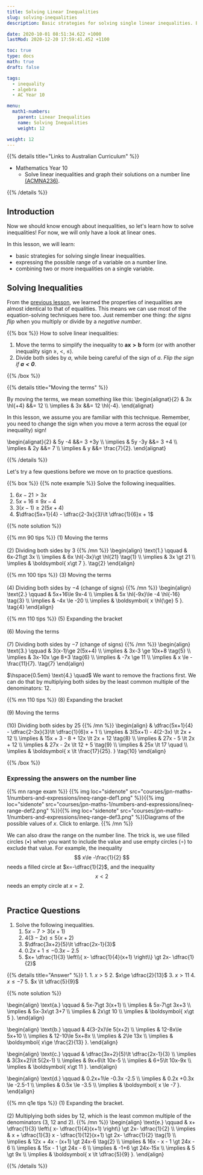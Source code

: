 ```yaml
---
title: Solving Linear Inequalities
slug: solving-inequalities
description: Basic strategies for solving single linear inequalities. Expressing the possible range of a variable on a number line. Combining two or more inequalities on a single variable.

date: 2020-10-01 08:51:34.622 +1000
lastMod: 2020-12-20 17:59:41.452 +1100

toc: true
type: docs
math: true
draft: false

tags:
  - inequality
  - algebra
  - AC Year 10

menu:
  math1-numbers:
    parent: Linear Inequalities
    name: Solving Inequalities
    weight: 12

weight: 12
---
```


{{% details title="Links to Australian Curriculum" %}}

- Mathematics Year 10
  - Solve linear inequalities and graph their solutions on a number line [(ACMNA236)](https://www.australiancurriculum.edu.au/f-10-curriculum/mathematics/?strand=Number+and+Algebra&strand=Measurement+and+Geometry&strand=Statistics+and+Probability&capability=ignore&priority=ignore&year=11761&elaborations=true&cd=ACMNA236&searchTerm=ACMNA236#dimension-content).

{{% /details %}}

## Introduction

Now we should know enough about inequalities, so let's learn how to solve inequalities! For now, we will only have a look at linear ones.

In this lesson, we will learn:

  - basic strategies for solving single linear inequalities.
  - expressing the possible range of a variable on a number line.
  - combining two or more inequalities on a single variable.

## Solving Inequalities

From the [previous lesson](../properties/#properties), we learned the properties of inequalities are almost identical to that of equalities. This means we can use most of the equation-solving techniques here too. Just remember one thing: *the signs flip* when you multiply or divide by a *negative number*.


{{% box %}}
How to solve linear inequalities:

  1. Move the terms to simplify the inequality to $\boldsymbol{ ax\gt b }$ form (or with another inequality sign $\ge$, $\lt$, $\le$).
  2. Divide both sides by $a$, while being careful of the sign of $a$. *Flip the sign if $\boldsymbol{ a<0 }$*.

{{% /box %}}

{{% details title="Moving the terms" %}}

By moving the terms, we mean something like this:
\begin{alignat}{2}
  & 3x \hl{+4} &&= 12 \\\\
  \implies & 3x &&= 12 \hl{-4}.
\end{alignat}

In this lesson, we assume you are familiar with this technique. Remember, you need to change the sign when you move a term across the equal (or inequality) sign!

\begin{alignat}{2}
  & 5y -4 &&= 3 +3y \\\\
  \implies & 5y -3y &&= 3 +4 \\\\
  \implies & 2y &&= 7 \\\\
  \implies & y &&= \frac{7}{2}.
\end{alignat}

{{% /details %}}

Let's try a few questions before we move on to practice questions.

{{% box %}}
{{% note example %}}
Solve the following inequalities.
  1. $6x-21\gt 3x$
  2. $5x+16\le 9x-4$
  3. $3(x-1)\ge 2(5x+4)$
  4. $\dfrac{5x+1}{4} - \dfrac{2-3x}{3}\lt \dfrac{1}{6}x + 1$

{{% note solution %}}

{{% mn 90 tips %}}
$(1)$ Moving the terms<br><br>
$(2)$ Dividing both sides by $3$
{{% /mn %}}
\begin{align}
  \text{1.} \qquad & 6x-21\gt 3x \\\\
  \implies & 6x \hl{-3x}\gt \hl{21} \tag{1} \\\\
  \implies & 3x \gt 21 \\\\
  \implies & \boldsymbol{ x\gt 7 }. \tag{2}
\end{align}

{{% mn 100 tips %}}
$(3)$ Moving the terms<br><br>
$(4)$ Dividing both sides by $-4$ (change of signs)
{{% /mn %}}
\begin{align}
  \text{2.} \qquad & 5x+16\le 9x-4 \\\\
  \implies & 5x \hl{-9x}\le -4 \hl{-16} \tag{3} \\\\
  \implies & -4x \le -20 \\\\
  \implies & \boldsymbol{ x \hl{\ge} 5 }. \tag{4}
\end{align}

{{% mn 110 tips %}}
$(5)$ Expanding the bracket<br><br>
$(6)$ Moving the terms<br><br>
$(7)$ Dividing both sides by $-7$ (change of signs)
{{% /mn %}}
\begin{align}
  \text{3.} \qquad & 3(x-1)\ge 2(5x+4) \\\\
  \implies & 3x-3 \ge 10x+8 \tag{5} \\\\
  \implies & 3x-10x \ge 8+3 \tag{6} \\\\
  \implies & -7x \ge 11 \\\\
  \implies & x \le -\frac{11}{7}. \tag{7}
\end{align}

$\hspace{0.5em} \text{4.} \quad$ We want to remove the fractions first. We can do that by multiplying both sides by the least common multiple of the denominators: $12$.

{{% mn 110 tips %}}
$(8)$ Expanding the bracket<br><br>
$(9)$ Moving the terms<br><br>
$(10)$ Dividing both sides by $25$
{{% /mn %}}
\begin{align}
  & \dfrac{5x+1}{4} - \dfrac{2-3x}{3}\lt \dfrac{1}{6}x + 1 \\\\
  \implies & 3(5x+1) - 4(2-3x) \lt 2x + 12 \\\\
  \implies & 15x + 3 - 8 + 12x \lt 2x + 12 \tag{8} \\\\
  \implies & 27x - 5 \lt 2x + 12 \\\\
  \implies & 27x - 2x \lt 12 + 5 \tag{9} \\\\
  \implies & 25x \lt 17 \quad \\\\
  \implies & \boldsymbol{ x \lt \frac{17}{25}. } \tag{10}
\end{align}

{{% /box %}}


### Expressing the answers on the number line

{{% mn range exam %}}
{{% img loc="sidenote" src="courses/jpn-maths-1/numbers-and-expressions/ineq-range-def1.png" %}}{{% img loc="sidenote" src="courses/jpn-maths-1/numbers-and-expressions/ineq-range-def2.png" %}}{{% img loc="sidenote" src="courses/jpn-maths-1/numbers-and-expressions/ineq-range-def3.png" %}}Diagrams of the possible values of $x$. Click to enlarge.
{{% /mn %}}

We can also draw the range on the number line. The trick is, we use filled circles ($\bullet$) when you want to include the value and use empty circles ($\circ$) to exclude that value. For example, the inequality $$ x\le -\frac{1}{2} $$ needs a filled circle at $x=-\dfrac{1}{2}$, and the inequality $$ x\lt 2 $$ needs an empty circle at $x=2$.

<hr style="visibility:hidden" />


## Practice Questions

1. Solve the following inequalities.
    1. $5x-7\gt 3(x+1)$
    2. $4(3-2x)\le 5(x+2)$
    3. $\dfrac{3x+2}{5}\lt \dfrac{2x-1}{3}$
    4. $0.2x+1\le -0.3x -2.5$
    5. $x+ \dfrac{1}{3} \left\\{ x- \dfrac{1}{4}(x+1) \right\\} \gt 2x- \dfrac{1}{2}$

{{% details title="Answer" %}}
1. 
    1. $x\gt 5$
    2. $x\ge \dfrac{2}{13}$
    3. $x\gt 11$
    4. $x \le -7$
    5. $x \lt \dfrac{5}{9}$

{{% note solution %}}

\begin{align}
  \text{a.} \qquad & 5x-7\gt 3(x+1) \\\\
  \implies & 5x-7\gt 3x+3 \\\\
  \implies & 5x-3x\gt 3+7 \\\\
  \implies & 2x\gt 10 \\\\
  \implies & \boldsymbol{ x\gt 5 }.
\end{align}

\begin{align}
  \text{b.} \qquad & 4(3-2x)\le 5(x+2) \\\\
  \implies & 12-8x\le 5x+10 \\\\
  \implies & 12-10\le 5x+8x \\\\
  \implies & 2\le 13x \\\\
  \implies & \boldsymbol{ x\ge \frac{2}{13} }.
\end{align}

\begin{align}
  \text{c.} \qquad & \dfrac{3x+2}{5}\lt \dfrac{2x-1}{3} \\\\
  \implies & 3(3x+2)\lt 5(2x-1) \\\\
  \implies & 9x+6\lt 10x-5 \\\\
  \implies & 6+5\lt 10x-9x \\\\
  \implies & \boldsymbol{ x\gt 11 }.
\end{align}

\begin{align}
  \text{d.} \qquad & 0.2x+1\le -0.3x -2.5 \\\\
  \implies & 0.2x +0.3x \le -2.5-1 \\\\
  \implies & 0.5x \le -3.5 \\\\
  \implies & \boldsymbol{ x \le -7 }.
\end{align}

{{% mn q1e tips %}}
$(1)$ Expanding the bracket.<br><br>
$(2)$ Multiplying both sides by $12$, which is the least common multiple of the denominators ($3$, $12$ and $2$).
{{% /mn %}}
\begin{align}
  \text{e.} \qquad & x+ \dfrac{1}{3} \left\\{ x- \dfrac{1}{4}(x+1) \right\\} \gt 2x- \dfrac{1}{2} \\\\
  \implies & x + \dfrac{1}{3} x - \dfrac{1}{12}(x+1) \gt 2x- \dfrac{1}{2} \tag{1} \\\\
  \implies & 12x + 4x - (x+1) \gt 24x-6 \tag{2} \\\\
  \implies & 16x - x - 1 \gt 24x - 6 \\\\
  \implies & 15x - 1 \gt 24x - 6 \\\\
  \implies & -1+6 \gt 24x-15x \\\\
  \implies & 5 \gt 9x \\\\
  \implies & \boldsymbol{ x \lt \dfrac{5}{9} }.
\end{align}

{{% /details %}}